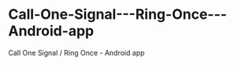 Call-One-Signal---Ring-Once---Android-app
=========================================

Call One Signal / Ring Once - Android app